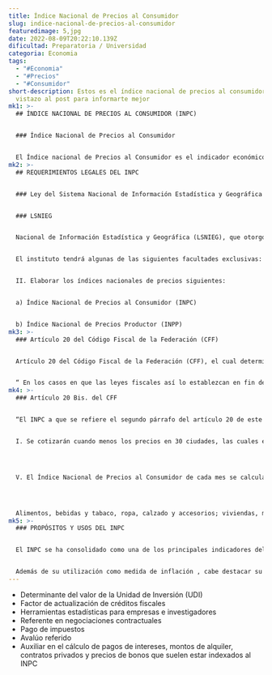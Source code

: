 ```yaml
---
title: Índice Nacional de Precios al Consumidor
slug: indice-nacional-de-precios-al-consumidor
featuredimage: 5,jpg
date: 2022-08-09T20:22:10.139Z
dificultad: Preparatoria / Universidad
categoria: Economia
tags:
  - "#Economia"
  - "#Precios"
  - "#Consumidor"
short-description: Estos es el índice nacional de precios al consumidor, dale un
  vistazo al post para informarte mejor
mk1: >-
  ## ÍNDICE NACIONAL DE PRECIOS AL CONSUMIDOR (INPC)


  ### Índice Nacional de Precios al Consumidor


  El Índice nacional de Precios al Consumidor es el indicador económico que mide, a lo largo del tiempo, la variación promedio de los precios de una canasta de bienes y servicios representativa del consumo de los hogares del país. La tasa de crecimiento del INPC de un periodo a otro permite medir el fenómeno económico conocido como inflación
mk2: >-
  ## REQUERIMIENTOS LEGALES DEL INPC


  ### Ley del Sistema Nacional de Información Estadística y Geográfica


  ### LSNIEG


  Nacional de Información Estadística y Geográfica (LSNIEG), que otorgó al INEGI, a partir del 15 de Julio del 2011, la facultad exclusiva del cálculo y la publicación de los índices nacionales de precios, mismas que establece en el artículo 59, en los siguientes términos:


  El instituto tendrá algunas de las siguientes facultades exclusivas:


  II. Elaborar los índices nacionales de precios siguientes:


  a) Índice Nacional de Precios al Consumidor (INPC)


  b) Índice Nacional de Precios Productor (INPP)
mk3: >-
  ### Artículo 20 del Código Fiscal de la Federación (CFF)


  Artículo 20 del Código Fiscal de la Federación (CFF), el cual determina la responsabilidad del INEGI de recopilar, procesar y divulgar el INPC como sigue:


  “ En los casos en que las leyes fiscales así lo establezcan en fin de determinar las contribuciones y sus accesorios, se aplicará el INPC, el cual será calculado por el INEGI y se publicará en el Diario Oficial de la Federación dentro de los primeros días del mes siguiente al que corresponda”.
mk4: >-
  ### Artículo 20 Bis. del CFF


  “El INPC a que se refiere el segundo párrafo del artículo 20 de este código, que calculará el Instituto Nacional de Estadística y Geografía está sujeto a lo siguiente: 


  I. Se cotizarán cuando menos los precios en 30 ciudades, las cuales estarán ubicadas en por lo menos 20 entidades federativas. Las ciudades seleccionadas deberán en todo caso tener una población de 20,000 o más habitantes y siempre habrán de incluirse las zonas conurbadas o ciudades más pobladas de la República.




  V. El Índice Nacional de Precios al Consumidor de cada mes se calculará utilizando la fórmula de Laspeyres, se aplicarán ponderadores para cada rubro del consumo familiar, considerado los conceptos siguientes:




  Alimentos, bebidas y tabaco, ropa, calzado y accesorios; viviendas, muebles, aparatos y enseres domésticos; salud y cuidado personal; transporte; educación y esparcimiento ; otros servicios
mk5: >-
  ### PROPÓSITOS Y USOS DEL INPC


  El INPC se ha consolidado como una de los principales indicadores del desempeño económico del país; sus aplicaciones son numerosas y de gran importancia en los ámbitos económico, jurídico y social.


  Además de su utilización como medida de inflación , cabe destacar su uso como:
---
```

* Determinante del valor de la Unidad de Inversión (UDI)
* Factor de actualización de créditos fiscales 
* Herramientas estadísticas para empresas e investigadores 
* Referente en negociaciones contractuales 
* Pago de impuestos 
* Avalúo referido
* Auxiliar en el cálculo de pagos de intereses, montos de alquiler, contratos privados y precios de bonos que suelen estar indexados al INPC
